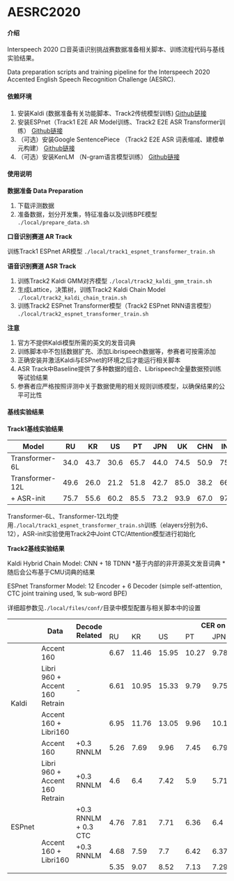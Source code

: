 # AESRC2020


#### 介绍

Interspeech 2020 口音英语识别挑战赛数据准备相关脚本、训练流程代码与基线实验结果。

Data preparation scripts and training pipeline for the Interspeech 2020 Accented English Speech Recognition Challenge (AESRC).

#### 依赖环境

1.  安装Kaldi (数据准备有关功能脚本、Track2传统模型训练) 
    [Github链接](https://github.com/kaldi-asr/kaldi)
2.  安装ESPnet（Track1 E2E AR Model训练、Track2 E2E ASR Transformer训练）
    [Github链接](https://github.com/espnet/espnet)
3.  （可选）安装Google SentencePiece （Track2 E2E ASR 词表缩减、建模单元构建）
    [Github链接](https://github.com/google/sentencepiece)
4.  （可选）安装KenLM （N-gram语言模型训练）
    [Github链接](http://https://github.com/kpu/kenlm)

#### 使用说明

 **数据准备 Data Preparation** 

1.  下载评测数据
2.  准备数据，划分开发集，特征准备以及训练BPE模型 `./local/prepare_data.sh`

 **口音识别赛道 AR Track** 

训练Track1 ESPnet AR模型 `./local/track1_espnet_transformer_train.sh`

 **语音识别赛道 ASR Track** 

1.  训练Track2 Kaldi GMM对齐模型  `./local/track2_kaldi_gmm_train.sh`
2.  生成Lattice，决策树，训练Track2 Kaldi Chain Model  `./local/track2_kaldi_chain_train.sh`
3.  训练Track2 ESPnet Transformer模型（Track2 ESPnet RNN语言模型） `./local/track2_espnet_transformer_train.sh`

**注意**
1.  官方不提供Kaldi模型所需的英文的发音词典
2.  训练脚本中不包括数据扩充、添加Librispeech数据等，参赛者可按需添加
3.  正确安装并激活Kaldi与ESPnet的环境之后才能运行相关脚本
4.  ASR Track中Baseline提供了多种数据的组合、Librispeech全量数据预训练等试验结果
5.  参赛者应严格按照评测中关于数据使用的相关规则训练模型，以确保结果的公平可比性

#### 基线实验结果

**Track1基线实验结果** 

| Model    | RU   | KR   | US   | PT   | JPN  | UK   | CHN  | IND  | AVE  |
| -------- | -- |---- | ---- | ---- | ---- | ---- | ---- | ---- | ---- |
| Transformer-6L  | 34.0 | 43.7 | 30.6 | 65.7 | 44.0 | 74.5 | 50.9 | 75.2 | 52.2 |
| Transformer-12L | 49.6 | 26.0 | 21.2 | 51.8 | 42.7 | 85.0 | 38.2 | 66.1 | 47.8 |
| + ASR-init      | 75.7 | 55.6 | 60.2 | 85.5 | 73.2 | 93.9 | 67.0 | 97.0 | 76.1 |

Transformer-6L、Transformer-12L均使用`./local/track1_espnet_transformer_train.sh`训练（elayers分别为6、12），ASR-init实验使用Track2中Joint CTC/Attention模型进行初始化

**Track2基线实验结果** 

Kaldi Hybrid Chain Model: CNN + 18 TDNN
*基于内部的非开源英文发音词典
*随后会公布基于CMU词典的结果

ESPnet Transformer Model: 12 Encoder + 6 Decoder (simple self-attention, CTC joint training used, 1k sub-word BPE)

详细超参数见`./local/files/conf/`目录中模型配置与相关脚本中的设置
<table>
<thead>
  <tr>
    <th rowspan="2"></th>
    <th rowspan="2">Data</th>
    <th rowspan="2">Decode Related</th>
    <th colspan="9">CER on cv set</th>
  </tr>
  <tr>
    <td>RU</td>
    <td>KR</td>
    <td>US</td>
    <td>PT</td>
    <td>JPN</td>
    <td>UK</td>
    <td>CHN</td>
    <td>IND</td>
    <td>AVE</td>
  </tr>
</thead>
<tbody>
  <tr>
    <td rowspan="3"><br><br><br>Kaldi</td>
    <td>Accent 160</td>
    <td rowspan="3">-</td>
    <td>6.67</td>
    <td>11.46</td>
    <td>15.95</td>
    <td>10.27</td>
    <td>9.78</td>
    <td>16.88</td>
    <td>20.97</td>
    <td>17.48</td>
    <td>13.68</td>
  </tr>
  <tr>
    <td>Libri 960 + Accent 160 Retrain</td>
    <td>6.61</td>
    <td>10.95</td>
    <td>15.33</td>
    <td>9.79</td>
    <td>9.75</td>
    <td>16.03</td>
    <td>19.68</td>
    <td>16.93</td>
    <td>13.13</td>
  </tr>
  <tr>
    <td>Accent 160 + Libri160</td>
    <td>6.95</td>
    <td>11.76</td>
    <td>13.05</td>
    <td>9.96</td>
    <td>10.15</td>
    <td>14.21</td>
    <td>20.76</td>
    <td>18.26</td>
    <td>13.14</td>
  </tr>
  <tr>
    <td rowspan="5"><br><br><br><br><br>ESPnet</td>
    <td>Accent 160</td>
    <td>+0.3 RNNLM</td>
    <td>5.26</td>
    <td>7.69</td>
    <td>9.96</td>
    <td>7.45</td>
    <td>6.79</td>
    <td>10.06</td>
    <td>11.77</td>
    <td>10.05</td>
    <td>8.63</td>
  </tr>
  <tr>
    <td>Libri 960 + Accent 160 Retrain</td>
    <td>+0.3 RNNLM</td>
    <td>4.6</td>
    <td>6.4</td>
    <td>7.42</td>
    <td>5.9</td>
    <td>5.71</td>
    <td>7.64</td>
    <td>9.87</td>
    <td>7.85</td>
    <td>6.92</td>
  </tr>
  <tr>
    <td rowspan="3"><br><br><br>Accent 160 + Libri160</td>
    <td>+0.3 RNNLM + 0.3 CTC</td>
    <td>4.76</td>
    <td>7.81</td>
    <td>7.71</td>
    <td>6.36</td>
    <td>6.4</td>
    <td>7.23</td>
    <td>10.77</td>
    <td>8.01</td>
    <td>7.38</td>
  </tr>
  <tr>
    <td>+0.3 RNNLM</td>
    <td>4.68</td>
    <td>7.59</td>
    <td>7.7</td>
    <td>6.42</td>
    <td>6.37</td>
    <td>7.76</td>
    <td>10.88</td>
    <td>8.41</td>
    <td>7.48</td>
  </tr>
  <tr>
    <td></td>
    <td>5.35</td>
    <td>9.07</td>
    <td>8.52</td>
    <td>7.13</td>
    <td>7.29</td>
    <td>8.6</td>
    <td>12.03</td>
    <td>9.05</td>
    <td>8.38</td>
  </tr>
</tbody>
</table>
